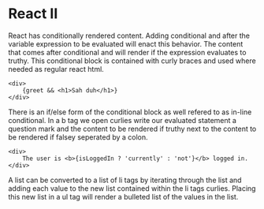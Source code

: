 # React II

React has conditionally rendered content. Adding conditional and after the variable expression to be evaluated will enact this behavior. The content that comes after conditional and will render if the expression evaluates to truthy. This conditional block is contained with curly braces and used where needed as regular react html.

```
<div>
    {greet && <h1>Sah duh</h1>}
</div>
```

There is an if/else form of the conditional block as well refered to as in-line conditional. In a b tag we open curlies write our evaluated statement a question mark and the content to be rendered if truthy next to the content to be rendered if falsey seperated by a colon.

```
<div>
    The user is <b>{isLoggedIn ? 'currently' : 'not'}</b> logged in.
</div>
```

A list can be converted to a list of li tags by iterating through the list and adding each value to the new list contained within the li tags curlies. Placing this new list in a ul tag will render a bulleted list of the values in the list.

